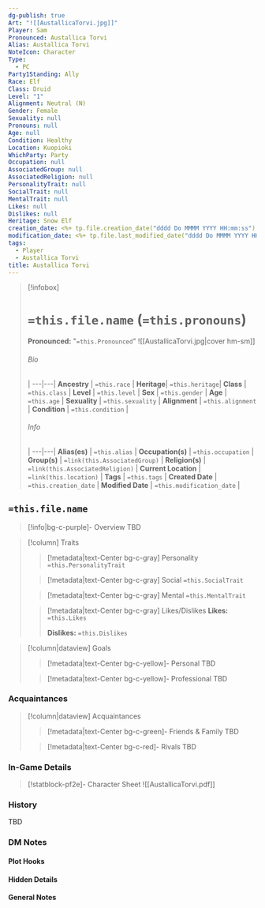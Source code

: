 ```yaml
---
dg-publish: true
Art: "![[AustallicaTorvi.jpg]]"
Player: Sam
Pronounced: Austallica Torvi
Alias: Austallica Torvi
NoteIcon: Character
Type:
  - PC
Party1Standing: Ally
Race: Elf
Class: Druid
Level: "1"
Alignment: Neutral (N)
Gender: Female
Sexuality: null
Pronouns: null
Age: null
Condition: Healthy
Location: Kuopioki
WhichParty: Party
Occupation: null
AssociatedGroup: null
AssociatedReligion: null
PersonalityTrait: null
SocialTrait: null
MentalTrait: null
Likes: null
Dislikes: null
Heritage: Snow Elf
creation_date: <%+ tp.file.creation_date("dddd Do MMMM YYYY HH:mm:ss") %>
modification_date: <%+ tp.file.last_modified_date("dddd Do MMMM YYYY HH:mm:ss") %>
tags:
  - Player
  - Austallica Torvi
title: Austallica Torvi
---
```



> [!infobox]
> # `=this.file.name` (`=this.pronouns`)
> **Pronounced:**  "`=this.Pronounced`"
> ![[AustallicaTorvi.jpg|cover hm-sm]]
> ###### Bio
>  |
> ---|---|
> **Ancestry** | `=this.race` |
> **Heritage**| `=this.heritage`|
> **Class** | `=this.class` |
> **Level** | `=this.level` |
> **Sex** | `=this.gender` |
> **Age** | `=this.age` |
> **Sexuality** | `=this.sexuality` |
> **Alignment** | `=this.alignment` |
> **Condition** | `=this.condition` |
> ###### Info
>  |
> ---|---|
> **Alias(es)** | `=this.alias` |
> **Occupation(s)** | `=this.occupation` |
> **Group(s)** | `=link(this.AssociatedGroup)` |
> **Religion(s)** | `=link(this.AssociatedReligion)` |
> **Current Location** | `=link(this.location)` |
> **Tags** | `=this.tags` |
> **Created Date** | `=this.creation_date` |
> **Modified Date** | `=this.modification_date` |

## **`=this.file.name`**
> [!info|bg-c-purple]- Overview
TBD

> [!column] Traits
>> [!metadata|text-Center bg-c-gray] Personality
>> `=this.PersonalityTrait`
>
>> [!metadata|text-Center bg-c-gray] Social
>> `=this.SocialTrait`
>
>> [!metadata|text-Center bg-c-gray] Mental
>> `=this.MentalTrait`
>
>> [!metadata|text-Center bg-c-gray] Likes/Dislikes
>> **Likes:** `=this.Likes`
>>
>> **Dislikes:** `=this.Dislikes`

> [!column|dataview] Goals
>> [!metadata|text-Center bg-c-yellow]- Personal
>> TBD
>
>> [!metadata|text-Center bg-c-yellow]- Professional
>> TBD
>

### Acquaintances
> [!column|dataview] Acquaintances
>> [!metadata|text-Center bg-c-green]- Friends & Family
>> TBD
>
>> [!metadata|text-Center bg-c-red]- Rivals
>> TBD
>

### In-Game Details
>[!statblock-pf2e]- Character Sheet 
>![[AustallicaTorvi.pdf]]

### History
TBD

### DM Notes
#### Plot Hooks


#### Hidden Details


#### General Notes


